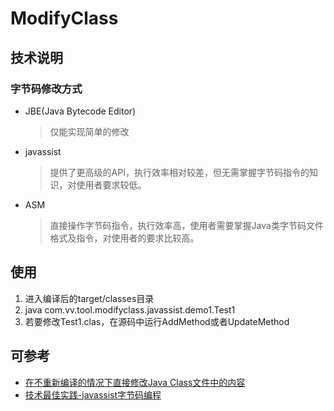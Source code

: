 # ModifyClass
## 技术说明

### 字节码修改方式

- JBE(Java Bytecode Editor)
  
  > 仅能实现简单的修改
  
- javassist

  > 提供了更高级的API，执行效率相对较差，但无需掌握字节码指令的知识，对使用者要求较低。

- ASM

  > 直接操作字节码指令，执行效率高，使用者需要掌握Java类字节码文件格式及指令，对使用者的要求比较高。
## 使用
1. 进入编译后的target/classes目录
2. java com.vv.tool.modifyclass.javassist.demo1.Test1
3. 若要修改Test1.clas，在源码中运行AddMethod或者UpdateMethod
## 可参考
- [在不重新编译的情况下直接修改Java Class文件中的内容](https://lucumt.info/post/modify-java-class-file-content-directly/)
- [技术最佳实践-javassist字节码编程](https://www.jianshu.com/p/553fbbd13eba)